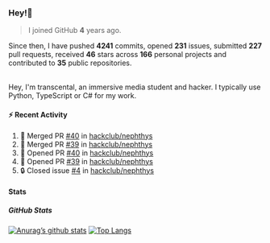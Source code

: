 ### Hey!👋
<!-- [![Banner](banner.png)](https://dillonb07.is-a.dev) -->


> I joined GitHub **4** years ago.

Since then, I have pushed **4241** commits, opened **231** issues, submitted **227** pull requests, received **46** stars across **166** personal projects and contributed to **35** public repositories.

<br>
Hey, I'm transcental, an immersive media student and hacker. I typically use Python, TypeScript or C# for my work.

<br>

#### :zap: Recent Activity

<!--START_SECTION:activity-->
1. 🎉 Merged PR [#40](https://github.com/hackclub/nephthys/pull/40) in [hackclub/nephthys](https://github.com/hackclub/nephthys)
2. 🎉 Merged PR [#39](https://github.com/hackclub/nephthys/pull/39) in [hackclub/nephthys](https://github.com/hackclub/nephthys)
3. 💪 Opened PR [#40](https://github.com/hackclub/nephthys/pull/40) in [hackclub/nephthys](https://github.com/hackclub/nephthys)
4. 💪 Opened PR [#39](https://github.com/hackclub/nephthys/pull/39) in [hackclub/nephthys](https://github.com/hackclub/nephthys)
5. 🔒 Closed issue [#4](https://github.com/hackclub/nephthys/issues/4) in [hackclub/nephthys](https://github.com/hackclub/nephthys)
<!--END_SECTION:activity-->

#### Stats

##### GitHub Stats
[![Anurag’s github stats](https://github-readme-stats.vercel.app/api?username=transcental&show_icons=true&theme=radical)](https://github.com/transcental)
[![Top Langs](https://github-readme-stats.vercel.app/api/top-langs/?username=transcental&layout=compact&theme=radical)](https://github.com/transcental)
